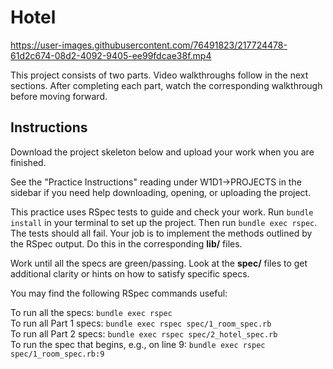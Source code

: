# Hotel

https://user-images.githubusercontent.com/76491823/217724478-61d2c674-08d2-4092-9405-ee99fdcae38f.mp4

This project consists of two parts. Video walkthroughs follow in the next
sections. After completing each part, watch the corresponding walkthrough before
moving forward.

## Instructions

Download the project skeleton below and upload your work when you are finished.

See the "Practice Instructions" reading under W1D1->PROJECTS in the sidebar if
you need help downloading, opening, or uploading the project.

This practice uses RSpec tests to guide and check your work. Run `bundle
install` in your terminal to set up the project. Then run `bundle exec rspec`.
The tests should all fail. Your job is to implement the methods outlined by the
RSpec output. Do this in the corresponding __lib/__ files.

Work until all the specs are green/passing. Look at the __spec/__ files to get
additional clarity or hints on how to satisfy specific specs.

You may find the following RSpec commands useful:

To run all the specs: `bundle exec rspec`  
To run all Part 1 specs: `bundle exec rspec spec/1_room_spec.rb`  
To run all Part 2 specs: `bundle exec rspec spec/2_hotel_spec.rb`  
To run the spec that begins, e.g., on line 9: `bundle exec rspec spec/1_room_spec.rb:9`